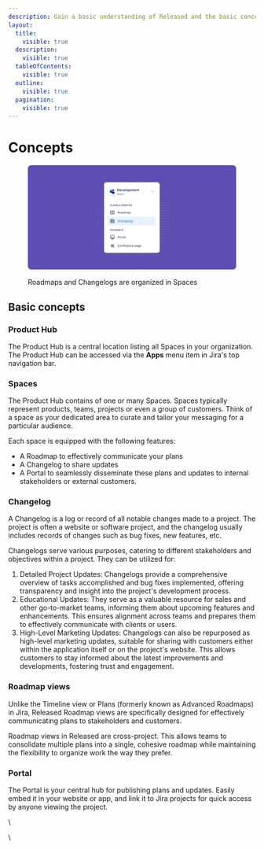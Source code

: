 ```yaml
---
description: Gain a basic understanding of Released and the basic concepts.
layout:
  title:
    visible: true
  description:
    visible: true
  tableOfContents:
    visible: true
  outline:
    visible: true
  pagination:
    visible: true
---
```


# Concepts

<figure><img src="../.gitbook/assets/Space Illustration.png" alt=""><figcaption><p>Roadmaps and Changelogs are organized in Spaces</p></figcaption></figure>

## Basic concepts

### Product Hub

The Product Hub is a central location listing all Spaces in your organization. The Product Hub can be accessed via the **Apps** menu item in Jira's top navigation bar. &#x20;

### Spaces

The Product Hub contains of one or many Spaces. Spaces typically represent products, teams, projects or even a group of customers. Think of a space as your dedicated area to curate and tailor your messaging for a particular audience.

Each space is equipped with the following features:&#x20;

* A Roadmap to effectively communicate your plans
* A Changelog to share updates
* A Portal to seamlessly disseminate these plans and updates to internal stakeholders or external customers.

### Changelog

A Changelog is a log or record of all notable changes made to a project. The project is often a website or software project, and the changelog usually includes records of changes such as bug fixes, new features, etc.&#x20;

Changelogs serve various purposes, catering to different stakeholders and objectives within a project. They can be utilized for:

1. Detailed Project Updates: Changelogs provide a comprehensive overview of tasks accomplished and bug fixes implemented, offering transparency and insight into the project's development process.
2. Educational Updates: They serve as a valuable resource for sales and other go-to-market teams, informing them about upcoming features and enhancements. This ensures alignment across teams and prepares them to effectively communicate with clients or users.
3. High-Level Marketing Updates: Changelogs can also be repurposed as high-level marketing updates, suitable for sharing with customers either within the application itself or on the project's website. This allows customers to stay informed about the latest improvements and developments, fostering trust and engagement.

### Roadmap views

Unlike the Timeline view or Plans (formerly known as Advanced Roadmaps) in Jira, Released Roadmap views are specifically designed for effectively communicating plans to stakeholders and customers.

Roadmap views in Released are cross-project. This allows teams to consolidate multiple plans into a single, cohesive roadmap while maintaining the flexibility to organize work the way they prefer.

### Portal

The Portal is your central hub for publishing plans and updates. Easily embed it in your website or app, and link it to Jira projects for quick access by anyone viewing the project.

\


\
